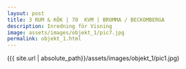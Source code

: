 ```yaml
---
layout: post
title: 3 RUM & KÖK | 70  KVM | BROMMA / BECKOMBERGA
description: Inredning för Visning
image: assets/images/objekt_1/pic7.jpg
permalink: objekt_1.html
---
```

<span class="image main">
({{ site.url | absolute_path}}/assets/images/objekt_1/pic1.jpg)
</span>
